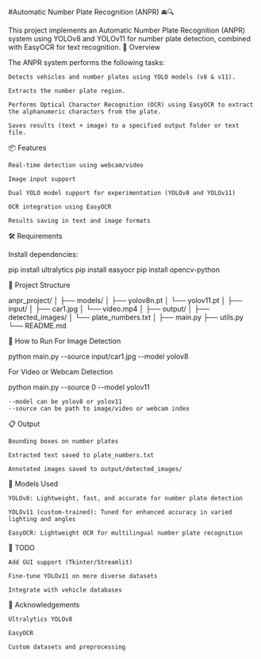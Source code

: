 #Automatic Number Plate Recognition (ANPR) 🚘🔍

This project implements an Automatic Number Plate Recognition (ANPR) system using YOLOv8 and YOLOv11 for number plate detection, combined with EasyOCR for text recognition.
🧠 Overview

The ANPR system performs the following tasks:

    Detects vehicles and number plates using YOLO models (v8 & v11).

    Extracts the number plate region.

    Performs Optical Character Recognition (OCR) using EasyOCR to extract the alphanumeric characters from the plate.

    Saves results (text + image) to a specified output folder or text file.

📦 Features

    Real-time detection using webcam/video

    Image input support

    Dual YOLO model support for experimentation (YOLOv8 and YOLOv11)

    OCR integration using EasyOCR

    Results saving in text and image formats

🛠 Requirements

Install dependencies:

pip install ultralytics
pip install easyocr
pip install opencv-python

📁 Project Structure

anpr_project/
│
├── models/
│   ├── yolov8n.pt
│   └── yolov11.pt
│
├── input/
│   ├── car1.jpg
│   └── video.mp4
│
├── output/
│   ├── detected_images/
│   └── plate_numbers.txt
│
├── main.py
├── utils.py
└── README.md

🚀 How to Run
For Image Detection

python main.py --source input/car1.jpg --model yolov8

For Video or Webcam Detection

python main.py --source 0 --model yolov11

    --model can be yolov8 or yolov11
    --source can be path to image/video or webcam index

📋 Output

    Bounding boxes on number plates

    Extracted text saved to plate_numbers.txt

    Annotated images saved to output/detected_images/

🧪 Models Used

    YOLOv8: Lightweight, fast, and accurate for number plate detection

    YOLOv11 (custom-trained): Tuned for enhanced accuracy in varied lighting and angles

    EasyOCR: Lightweight OCR for multilingual number plate recognition

📌 TODO

    Add GUI support (Tkinter/Streamlit)

    Fine-tune YOLOv11 on more diverse datasets

    Integrate with vehicle databases

🙌 Acknowledgements

    Ultralytics YOLOv8

    EasyOCR

    Custom datasets and preprocessing
